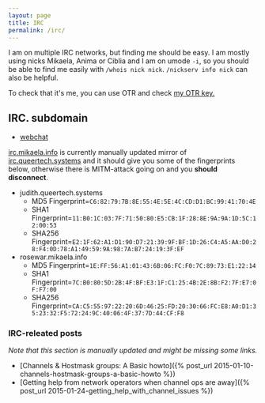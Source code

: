 ```yaml
---
layout: page
title: IRC
permalink: /irc/
---
```


I am on multiple IRC networks, but finding me should be easy. I am mostly
using nicks Mikaela, Anima or Ciblia and I am on umode `-i`, so you should
be able to find me easily with `/whois nick nick`. `/nickserv info nick`
can also be helpful.

To check that it's me, you can use OTR and check [my OTR key.](../keys)

## IRC. subdomain

* [webchat](../webchat)

[irc.mikaela.info](ircs://irc.mikaela.info:6697) is currently manually
updated mirror of [irc.queertech.systems](ircs://irc.queertech.systems:6697)
and it should give you some of the fingerprints below, otherwise there is
MITM-attack going on and you **should disconnect**.

* judith.queertech.systems
    * MD5 Fingerprint=`C6:82:79:7B:8E:55:4E:5E:4C:CD:D1:BC:99:41:70:4E`
    * SHA1 Fingerprint=`11:B0:1C:03:7F:71:50:80:E5:CB:1F:28:8E:9A:9A:1D:5C:12:00:53`
    * SHA256 Fingerprint=`E2:1F:62:A1:D1:90:D7:21:39:9F:BF:1D:26:C4:A5:AA:D0:28:F4:0D:78:A1:49:59:9A:98:7A:B7:24:19:3F:EF`
* rosewar.mikaela.info
    * MD5 Fingerprint=`1E:FF:56:A1:01:43:6B:06:FC:F0:7C:89:73:E1:22:14`
    * SHA1 Fingerprint=`7C:B0:80:5D:2B:4F:BF:E3:1F:C1:25:4B:2E:8B:F2:7F:E7:0F:F7:00`
    * SHA256 Fingerprint=`CA:C5:55:97:22:20:6D:46:25:FD:20:30:66:FC:E8:A0:D1:35:23:32:F5:72:24:9C:40:06:4F:37:7D:44:CF:F8`

### IRC-releated posts

*Note that this section is manually updated and might be missing some
links.*

* [Channels & Hostmask groups: A Basic howto]({% post_url 2015-01-10-channels-hostmask-groups-a-basic-howto %})
* [Getting help from network operators when channel ops are away]({% post_url 2015-01-24-getting_help_with_channel_issues %})
